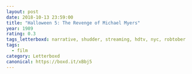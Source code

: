 ```yaml
---
layout: post 
date: 2018-10-13 23:59:00
title: "Halloween 5: The Revenge of Michael Myers"
year: 1989
rating: 0.3
tags_letterboxd: narrative, shudder, streaming, hdtv, nyc, robtober
tags:
  - film
category: Letterboxd
canonical: https://boxd.it/xBbj5
---
```

